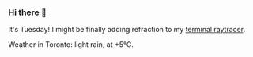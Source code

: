 ### Hi there :wave:

It's Tuesday! I might be finally adding refraction to my [terminal raytracer](https://github.com/bewuethr/bash-raytracer).

Weather in Toronto: light rain, at +5°C.
